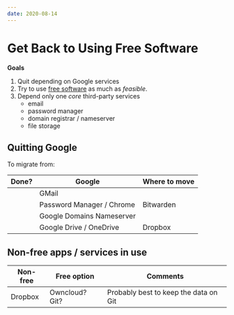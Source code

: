 ```yaml
---
date: 2020-08-14
---
```

 
# Get Back to Using Free Software

**Goals**

1. Quit depending on Google services
1. Try to use [free software](https://www.gnu.org/software/software.en.html) as much as *feasible*.
1. Depend only one *core* third-party services
   - email
   - password manager
   - domain registrar / nameserver
   - file storage

## Quitting Google

To migrate from:

| Done? | Google | Where to move |
| --- | --- | --- |
|  | GMail | |
| | Password Manager / Chrome | Bitwarden |
|  | Google Domains Nameserver | |
| | Google Drive / OneDrive | Dropbox |

## Non-free apps / services in use

| Non-free | Free option | Comments |
| --- | --- | --- |
| Dropbox | Owncloud? Git? | Probably best to keep the data on Git |
